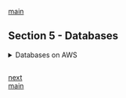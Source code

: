 <!--
// cSpell:ignore chkconfig Postgre Sybase Flink Hudi
 -->

[main](README.md)

## Section 5 - Databases

<details>
<summary>
Databases on AWS
</summary>

### Databases 101

we are mostly used to relational databases, like a spreadsheet, tables, rows and columns.

if we liken a database to an excel file, then the file itself is the database, each sheet is a table, and the sheets have rows (observations) and columns (fields), and for each observation/field instersection, we have a value.

there are several relational databases available on aws:

- SQL server, by microsoft.
- Oracle.
- MySQL
- Postgres SQL
- Aurora (amazon)
- Maria DB

we will be using MySQL.

relational databases can have som key features

- Multi-AZ (availability zone) - for distaster recovery
- Read Replicas - for performance

ec2 machine connects to a datbase with a connection string, there is a primary and second database, aws controlls where the dns (connection string) points to. so if the primary database in AZ1 fails, the connection is directed to the secondary datbase in AZ2.

for read replicas, any write is replicated to another database, there isn't an automatic failover if the primary ones fails. but it has a usage when we have many reads and not so many writes, we can direct read-requests into a replicas.

non relational databases:

- collection : basically a table
- document : an observation
- key-value pairs : fields and values.

this is a document example, a json with key value pairs, values can nested inside on another, and each document could contain different fields.

```json
{
  "_id": "5126.....d77",
  "firstname": "John",
  "surname": "Smith",
  "Age": 23,
  "address": [
    {
      "street": "21 Jump Street",
      "suburb": "Richmond"
    }
  ]
}
```

> Data Warehousing is used for business intelligence, tools like Congos, Jaspersoft, SQL Server Reporting Services, Oracle Hyperion, Sap NetWeaver. it is used to pull in very large and complex data sets. Usually used by management to do queries on data (such as current performance vs target).
>
> - OTLP - Online Transaction Processing - "find a specific order"
> - OTAP - Online Analytics Processing - "find and compute some metric"

OTAP is much more intensive, so we would want different architecture for data warehouses doing OTAP queries and databases doing OLTP queries.
Amazon has a data warehouse solution "RedShift".

> ElastiCache is a web service that makes it easy to deploy, operate and scale in-memory cache in the cloud. The service improves the performance of web applications by allowing you to retrive information from fast, managed, in-memory caches, instead of relying entirely on slower disk-based databases.

there are two supported (open-sourced) in-memory caching engines:

1. Memcached
2. Redis

DynamoDB is amazon's noSQL solution.

### RDS

<details>
<summary>
Relational Database.
</summary>

#### Let's Create An RDS Instance

in the console, under services: databases: choose <kbd>RDS</kbd> and provision a database by clicking <kbd>Create Database</kbd>, we choose an engine, in this case MySQL, we choose a version and the Free tier template.

we give the instance a name, create a master user and password, we choose the database instance type and storage size, we select a connectivity and a VPC, we might want to make it publicly available, and choose the port and an avalability zone. under _Additional configurations_, we can set the initial Database name, set backup, enable termination protection and set the modification time windows.

datbases can take a few minutes to launch.

we now launch an EC2 instance, and under _advanced details_ we pass it a bootstrap script to download and install php, php-mysql and installing wordpress as a web server.

```sh
#!/bin/bash
yum install httpd php php-mysql -y
cd /var/www/html
wget https://wordpress.org/latest.tat.gz
tar -xzf latest.tar.gz
cp -r wordpress/* /var/www/html
rm -rf wordpress
rm -rf latest.tar.gz
chmod -R 755 wp-content
chown -R apache:apache wp-content
chkconfig httpd on
service httpd start
```

we give it a storage, tags, a security group and launch it.

we want the webserver to connect to the db instance, so in the new security group which we created for the rds, we click the <kbd>Inbound</kbd> tab, then <kbd>Edit</kbd>, and add a new rule (for the same port) with the source being the other security group.

we wait for both of them to be up, and look at the <kbd>Connectivity</kbd> tab and grab the endpoint value from it. now in the EC2 instance, ww get the public ip and navigate to it. if we did everyhing correctly then we should see a wordpress login page. we fill in the values, and under "database host" we paste the endpoint (instead of "localhost"). it then tells us that it us to manually write a file, so we ssh into the ec2 machine

```sh
ssh ec2-user@ip.ip.ip.ip -i key.pem
$ sudo su
$ cd /var/www/html
$ nano wp-config.php
# paste the contents from
```

again, if we did everything correctly,the wordpress screen should know change and ask for other information.

> - RDS runs on virtual machines. but no ones we can log into.
> - Patching of the RDS operating System and DB is Amazon's responsability
> - RDS is **NOT** Serverless
> - Aurora Serverless is serveless

#### RDS Backups, Multi-AZ & Read Replicas

two different types of backups

- Automated backup
- Database snapshot

> Automated Backups allow you to recover your database to any point in time within a "retention period". the retention period can e between one and 35 days. Automated backups will take a full daily snapshot and will also store transaction logs throughout the day. When you do a recovery, AWS will first choose the mode recent daily backup, and then apply transaction logs relevent to that day. This allows you to do a point in time recovery down to a second, within the retention period.

**Automated backups are enabled by deafult** and are stored in S3, you get an S3 bucket the size of the of the database storage. the backups are taken within a time windows, during this time storage I/O might be suspended and you might have more latency while the data is being backed-up. there is no additional charge for the S3 bucket.

> Database Snapshots are done manually (user initiated), they are stored even after the original RDS is deleted (unlike automated backups).

when we restore an RDS from a backup (automated or manual snapshot), it is restored as a new RDS instance with a new RDS endpoint.

we can have encryption at rest, supported for all six engined (MySQL, Oracle, SQL Server, PostgreSQL,MariaDB and Aurora). encryption is done with the AWS KMS (key management service). if we encyrpt the RDS instance, all the data stroed in it is enctypted, and also the backups, read replicas and snapshots.

when we have **multiple Availability zones**, all updates are mirrored to the standby instance in the other AZ, and if one AZ fails, amazon will automatically redirect the DNS to the other instances. this can also happen in cases of planned database maintenance, we don't need to change the connection string.

however, Multi-AZ is for disaster recovery only, it is not a way to improve performance. Multi-Az is available for most engines (MySQL, Oracle, SQL Server, PostgreSQL and MariaDB), Aurora has a different architecture of fault tolerance.

A **Read Replica** are asynchoursly copies of the primary database, they can help in cases of read-heavy database workloads. a read-replica can be promoted to a primary database. Read replicas are available for most engines (MySQL, Oracle, PostgreSQL and MariaDB).

> - Used for Scaling, not disaster recovery.
> - Must have automatic backups turned on in order to deploy a read-replica.
> - You can have up to 5 read replica copies of any database.
> - You can have read replicas of read replicas (but there is a latency issue).
> - Each read replica will have it's own DNS endpoint.
> - You can have read replica that have multi-AZ,
> - You can create read replicas of Multi-Az source databases.
> - Read replicas can be promoted to be their own databases. this breaks the replication.
> - You can have read Replicas in a second region.

#### RDS Backups, Multi-AZ & Read Replicas - Lab

in the aws web console:

Under the <kbd>RDS</kbd> service, we can perform <kbd>Actions</kbd> like taking snapshots create an Aurora replica. but for now, we click on <kbd>Modify</kbd> and check the "Multi-Az deployment" option. we get a warning that it can cause performance impact, so we get an option to schedule the change to the next maintenance window. now, in the <kbd>Actions</kbd> option, we can choose <kbd>Reboot</kbd> and select "with failover" so the other Zone becomes the primary instance.

To create read Replicas, we must have database backup turned on (retention period). again, modifying the database requires some down time. In the <kbd>Actions</kbd> menu, we click <kbd>Create read replicas</kbd>. we can now choose the destination region, choose if they should be publicly available, enctyped, have multi AZ availability, etc. we do need to give it a unique name.

once it's up, we can <kbd>Actions</kbd> and <kbd>Promote Read Replica</kbd> to make it a primary database.

</details>

### DynamoDB

<details>
<summary>
NoSql database.
</summary>

> Amazon DynamoDB is a fast and flexible NoSQL database service for all applications that need consistent, single-digit millisecond latency at any scale. It is a fully managed database and supports bort document and key-value data models. Its' flexible data model and reliable performance make it a great fit for mobile, web, gaming, ad-tech, IoT and many other applications.

the basics:

- stored on SSD storage (hence the speed)
- spread across 3 geographically distinct data centers (so it highly available and redundance)
- supprots:
  - Eventual consistent reads (deafult)
  - Strongly consistent reads

The One second rule:

> - **Eventual consistent read** - Consistency across all copies of data is usually reached within a second. Repeating a read after a short time should Return the updated data. (Best Read Performance).
> - **Strongly consistent reads** - returns a result that reflects all writes that received a successful response prior to the read.

#### Advanced DynamoDB [SAA-C02]

**DynamoDB Accelerator(DAX)**

> - Fully managed, highly availbe, in memory cache.
> - ten time performace improvement. Reduces Request times from millisecond to microsecond.
> - No need for developers to manage caching logic.
> - Compatible with existing API calls.

in traditional cache solutions, like memcached or Redis, the cache is seperated from the main database. Dax sits between the applications and the database, and it allows for writes and not only reads. it also supports failover.

**Transactions**

> - Multiple "all-or-nothing" operations
> - Financial transactions, fulfilling orders.
> - Under the hood, there are two reads/writes operations: _prepare_ and _commit_.
> - up to 25 items or 4mb.

**On Demand Capcity**

> - Pay-per-request pricing
> - Balance cost and performance
> - No minimum capacity
> - No charge for reads/write - only for storage and backups.
> - used for servies where you don't yet know if there is enough demand to warrent a full database.

**On Demand Backup and Restore**

> - Full backups at any time.
> - Zero impact on table performance or availability.
> - Consistent withing seconds, and retained until deleted.
> - Operates only within the same region as the source table.

**Point-in-Time Recovery**

> - Protects against accidental writes or deletes.
> - Restore to any point in the last 35 days.
> - Incremental backups.
> - **Not enables by deafult**.
> - Latest restorable point is usually five minutes ago.

**Streams**

> - Time-ordered sequence of item-level changes in a table.
> - Stored for 24 hours
> - Insrets, updates and deletes.
> - Stream records are operations on the database, they are stored in something called "Shard".
> - Combine with Lambda functions for functionality like stored procedures.

**Global Table**

> - Managed multi-master, multi-region replication.
> - Globally distributed applications.
> - Based on DynamoDB streams.
> - provides multi region redundancy for Distaster recovery or high availability.
> - No application rewrites needed.
> - Replication latency is under one second.

<kbd>Create Table</kbd>, in the <kbd>Global Tables</kbd> tab, we need to <kbd>Enable Streams</kbd>, and then <kbd>Add region</kbd> (not all regions are supported), and then <kbd>Create Replica</kbd>. now we can see the table being created in the other region. now we create a new item in the table and its immediately replicated.

**Database Migration Service**

Source Database (on-premises, EC2 or RDS): Aurora, S3, DB2, MariaDB, AzureDB, SQL Server, MongoDB, MySQL, Oracle, PostgreSQL, Sybase.

Target Database (on-premises, EC2, RDS,etc): Aurora, DocumentDB, DynamoDB, Kinesis, Redshift, S3, ElasticSearch, Kafka, MariaDb, SQL Server, MongoDb, MySQL, Oracle, PostgreSQL, Sybase.

the source database remains operational.

**Security**

> - fully enctyped at rest using KMS.
> - site-to-site VPN.
> - Direct Connect.
> - IAM policies and roles.
> - Fine-grained access.
> - CloudWatch and CloudTrail.
> - VPC endpoints.

</details>

### Redshift

> Amazon redshift is a fast and powerful, fully managed, petabyte scale data warehouse service in the cloud. customers can start small and scale.

it is used for BI (business intelligence). OLAP - online analytics processing, requires much more compute power than OLTP (online transaction processing).

there are single Node configuration modes (160GB) or multi node. multi nodes have a _leader node_ which manages client connections and recives queries, and up to 128 _Compute Node_ which do the work.

> Advanced Compression:\
> Columnar data stores can be compressed much more than row-based data stores because similar data is stored sequentially on dsk. Amazon Redshift employs multiple compression techniques and can often achieve significant compression relative to traditional relational data stores. in addition, Amazon Redshift doesn't require indexes or materialized viewas and so usesss less sapace than traditional relational database systems. Wen loading data into an empty table, Amazon redshift automatically samples your data and selects the most appropriate compression scheme.
>
> Massively Parallel Processing (MMP):\
> Amazon Redshift automatically distributes data and query load across all nodes, Amazon Redshift makes it easy to add nodes to you data warehouse and enables you to maintain fast query performance as your data warehouse grows.

backups are enable by default, starting from one day to 35. there will always be at least 3 copies of the data (original, replica, S3 backup), and an additional disaster recovery snapshot at a differnet region.

pricing is based on the compute Nodes hours (not for leader node hours), also charge for backups and data transfer inside the vpc.

- encrypted in transit with ssl
- encrypted in res using AES-256
- Amazon Redshift manages keys by itself, but we can use HSM (hardware security module) or AWS-KMS

currently (2020) only avalabile on 1 AZ, but we can have snapshot backup on a different Region.

### Aurora [SAA-C02]

Amazon property database. like Oracle or MySQL server

> Amazon Aurora is a MySQL and PostgreSQL compatible relational database engine that combines the speed and availability of high-end commercial databases with the simplicity and cost-effectiveness of open source databases.

- starts at 10GB, scales to 64TB in 10GB increments (storage autoscaling).
- Compute resources can scale up to 32v CPUs and 244GB memory.
- each availability zone has two copies of the data, with a minimum of 3 AZ, so at least six copies.

aurora is designed to handle the loss of two copies without effecting write avaliability, and handle the loss of three copies without effecting reads. it is also self-healing, so data-blocks and disks are scanned for errors and repaired automatically.

replicas:

- aurora replicas (up to 15)
- mysql read replicas (up to 5)
- postgres read replicas (one)

backups are always enabled, no effect on performance, we can take database snapshot and share them with other AWS accounts.

> Amazon Aurora Serverless is an on-demand, autoscaling configuration for the MySQL and PostgreSQL-compatible editions of Amazon Aurora. An Aurora Serverless DB cluster automatically starts up, shuts down and scales capacity up or down based on your application's needs.

it's a simple, cost-effective, option for infrequent, intermittent or unpredictable workloads. in serverless options, we only pay for operations (invocation), not for the time and storage.

in the AWS console, we want to create an aurora read replica of a mysql database. <kbd>Create Database</kbd>, <kbd>Create Aurora Read Replica</kbd>, the two node (read and write) have different end points, we can now <kbd>Promote Read Replica</kbd> which effectively migrates the original database to the aurora database, we can now take a snapshot and restore it into a database instance as it's own.

> - 2 copies of the data in each AZ, minimal 3 AZ, so minmal 6 copies.
> - we can share aurora snapshots with other AWS accounts.
> - Aurora, MySql and PostgreSQL replicas are availbe.
> - automated failover is only for Aurora replicas.
> - automated backup is turned on by default.
> - Aurora serverless if we want a simple, cost effective option for infrequent, intermittent or unpredictable workloads.

### ElastiCache

> ElasticCache is a web service that makes it easy to deploy, operate and scale an in-memory cache in the cloud. The service improves the performance of web applications bby allowing you to retrieve information from fast, managed, in-memory caches, instead of relying entirely on slower disk-based databases.

supports _Memcached_ and _Redis_ as engines.

| Requirement                         | Memcached | Redis |
| ----------------------------------- | --------- | ----- |
| Simple Cache to offload DB          | yes       | yes   |
| Horizontal Scaling                  | yes       | yes   |
| Multi-threaded Performance          | yes       | no    |
| Advanced data types                 | no        | yes   |
| Ranking/Sorting data sets           | no        | yes   |
| Publisher / Subscriber capabilities | no        | yes   |
| Persistence                         | no        | yes   |
| Multi Avalability Zone              | no        | yes   |
| Backup and Restore capabilities     | no        | yes   |

- Use ElasticCache to increase database and web application performance.
- Redis is AZ and supports backups.

### Database Migration Services (DMS) [SAA-C02]

> AWS Database Migration Service (DMS) is a cloud service that makes it easy to migrate relational databases, data warehouses, NoSQL databases and other types of data stores. you can use AWS DMS to migrate tour data into the AWS cloud, between on-premises instance (through AWS Cloud setups) or between combinations of cloud and on-premises setups.

AWS DMS is a server that runs replication services, it connects a source and target databases through endpoint and migrates the contents. we can use **AWS Schema Conversion Tool (SCT)** to to create some or all of the target tables, indexes, triggers, etc...

types of DMS migrations

- _homogenous migrations_ - from db of the same type (orcale -> orcale)
- _heterogenous migrations_ - source and target of different types (MySql -> aurora). requires a schema conversion.

sources:\
Orcale, Microsoft SQL server, MySQL, MariaDb, PostgreSQL, SAP, MongoDB, Db2, Azure, Amazon RDS (also Aurora), Amazon S3.\
Targets:
Orcale, Microsoft SQL server, MySQL, MariaDb, PostgreSQL, SAP, RDS, Redshift, DynamoDb, S3, **Elasticsearch**, **kinesis** data strems, Document DB.

### Caching Strategies on AWS [SAA-C02]

services with caching capabilities:

- Cloudfront (at edge location)
- API gateways
- ElasticCache (Memcached or Redis)
- DAX (dynamo DB accelerator)

scenarios:

1. Cloud front -> origin
2. Cloud front -> Api Gateway -> Lambda -> (elasticCache, RDS, DynamoDb)

the earlier we cache, the lower the latency, there is always a tradeoff between being up to date and being fast.

### EMR Overview [SAA-C02]

EMR - Elastic Map Reduce

> Amazon EMR (Elastic Map Reduce) is the industry leading cloud big data platform for processing vast amounts of data using open-source tools such as Apache Spark, Apache Hive, Apache HBase, Apache Flink, Apache Hudi and Presto. With EMR, you can run petabyte-scale analysis at less than half the cost of traditional on-premises solutions and over three times faster than standard Apache Spark.

it works with big-data that is inside Aws, it uses an EMR cluster of EC2 machines, where each node has a role, called _node type_. each role runs a diffrent software.

- Master Node - a node that manages the cluster. The master Node **tracks the status of tasks** and monitors the health of the cluster. Every cluster has a master node.
- Core Node - a node with software components that **runs tasks and stores data in the Hadoop Distributed File System (HDFS)** on the cluster. Multi-node cluster have at least one core node.
- Task Node - a node with software components that only runs task and **does not store data in HDFS**. Task Nodes are optional.

| Type   | Amount                        | Role                      |
| ------ | ----------------------------- | ------------------------- |
| Master | one                           | manage the cluster        |
| Core   | at least one (if not manager) | runs task and stores data |
| Task   | zero or more                  | only runs tasks           |

all the logs are stored in the master node "/mnt/var/log/", wo if we want the logs to persist, we configure archive to an S3 bucket (five-minutes intervals), this can be configured only when setting up the cluster.

### Databases Summary

> - RDS (OLTP)
>
>   - SQL
>   - MySQL
>   - PostgreSQL
>   - Oracle
>   - Aurora
>   - MariaDb
>
> - DynamoDB (NoSQL)
> - ReShift (OLAP)
> - ElasticCache
>
>   - Memcached
>   - Redis
>
> - RDS runs on virtual machines. you cannot log in to the operating systems (no ssh).
> - Patching of the RDS is amazon's responsibility.
> - RDS is not Serverless.
> - Aurora Serverless is the exception.
> - Backups can be automated or with snapshots.
> - Read Replicas
>   - Can be multi-AZ.
>   - Used to increase performance.
>   - must have backups turned on.
>   - can be in different regions.
>   - can be MySQL, PostgreSQL, MariaDb, Oracle, Aurora (not SQL server).
>   - can be promoted to master, this will break the read replicas.
> - Multi-Az
>   - Used for Disaster Recovery, not performance.
>   - you can force a failover from one AZ t another by rebooting the RDS instance.
> - Encryption is done with KMS
>   - read Replicas, backups and snapshos will also be encrypted.
> - DynamoDB
>   - Stored on SSD Storage.
>   - Spread Across 3 geographically distinct data centers.
>   - Eventual Consistent Reads (deafult)
>   - Strongly Consistet Reads
> - RedShift
>   - used for BI
>   - backups from 1 to 35 period
>   - mantains at least 3 copies of the data (original,replica, S3 )
>   - we can take a snapshot and Restore it.
> - Aurora
>   - two copies at each AZ, at least 3 Az, so 6 copies total
>   - snapshots can be shared with other AWS accounts
>   - replica types: aurora, MySQl, PostgreSQL.
>   - only aurora replicas can be used as automatic failover.
>   - automated backup by deafult.
>   - Aurora serverless for a simple, const effective solution for infrequent, intermittent or unpredictable workloads.
> - ElasticCache
>   - Use Elasticache to increase database and web application performance.
>   - Redis is multi-AZ.
>   - Redis supports backups and restores.
>   - Memcached supports horizontal scaling.

### Quiz 4: Databases on AWS Quiz

> - RDS Reserved instances are available for multi-AZ deployments. _ANSWER: TRUE_.
> - RDS Reserved instances are available for multi-AZ deployments. _ANSWER: TRUE_.
> - MySQL installations default to port number. _ANSWER: 3306_.
> - If you want your application to check RDS for an error, have it look for an **\_\_** node in the response from the Amazon RDS API. _ANSWER: "error"_
> - What data transfer charge is incurred when replicating data from your primary RDS instance to your secondary RDS instance?. _ANSWER: There is no extra charge._
> - If you are using Amazon RDS Provisioned IOPS storage with a Microsoft SQL Server database engine, what is the maximum size RDS volume you can have by default? _ANSWER: 16TB._
> - In RDS, changes to the backup window take effect **\_\_\_\_**. _ANSWER: Immediately._
> - When you add a rule to an RDS DB security group, you must specify a port number or protocol. _ANSWER: FALSE_

</details>

##

[next](Section_06_07_Advanced_IAM_Route53.md)\
[main](README.md)
